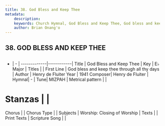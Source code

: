 ```yaml
---
title: 38. God Bless and Keep Thee
metadata:
    description: 
    keywords: Church Hymnal, God Bless and Keep Thee, God bless and keep thee through all thy days, 
    author: Brian Onang'o
---
```



## 38. GOD BLESS AND KEEP THEE

```txt

```

- |   -  |
-------------|------------|
Title | God Bless and Keep Thee |
Key | E♭ Major |
Titles |  |
First Line | God bless and keep thee through all thy days |
Author | Henry de Fluiter
Year | 1941
Composer| Henry de Fluiter |
Hymnal|  - |
Tune| MIZPAH |
Metrical pattern | |
# Stanzas |  |
Chorus |  |
Chorus Type |  |
Subjects | Worship: Closing of Worship |
Texts |  |
Print Texts | 
Scripture Song |  |
  
